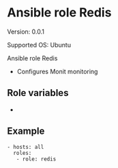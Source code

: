 # Ansible role Redis

Version: 0.0.1

Supported OS: Ubuntu

Ansible role Redis

- Configures Monit monitoring

## Role variables
-

## Example
```
- hosts: all
  roles:
   - role: redis
```
